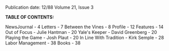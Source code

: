 Publication date: 12/88
Volume 21, Issue 3

**TABLE OF CONTENTS:**

NewsJournal - 4
Letters - 7
Between the Vines - 8
Profile - 12
Features - 14
Out of Focus - Julie Hantman - 20
Yale's Keeper - David Greenberg - 20
Playing the Game - Josh Plaut - 20
In Line With Tradition - Kirk Semple - 28
Labor Management - 38
Books - 38

